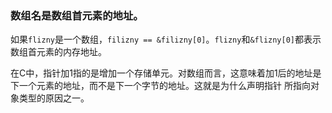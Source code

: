 ### 数组名是数组首元素的地址。
如果`flizny`是一个数组，`filizny == &filizny[0]`。`flizny`和`&flizny[0]`都表示数组首元素的内存地址。

在C中，指针加1指的是增加一个存储单元。对数组而言，这意味着加1后的地址是下一个元素的地址，而不是下一个字节的地址。这就是为什么声明指针
所指向对象类型的原因之一。